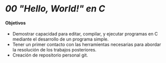 # *00 "Hello, World!" en C*

#### Objetivos
- Demostrar capacidad para editar, compilar, y ejecutar programas en C mediante el desarrollo de un programa simple.
- Tener un primer contacto con las herramientas necesarias para abordar la resolución de los trabajos posteriores.
- Creación de repositorio personal git.
